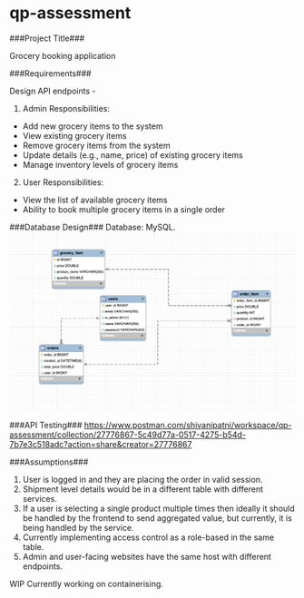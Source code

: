 # qp-assessment
###Project Title###

Grocery booking application

###Requirements###

Design API endpoints -
1. Admin Responsibilities:
- Add new grocery items to the system
- View existing grocery items
- Remove grocery items from the system
- Update details (e.g., name, price) of existing grocery items
- Manage inventory levels of grocery items

2. User Responsibilities:
- View the list of available grocery items
- Ability to book multiple grocery items in a single order

###Database Design###
Database: MySQL.
![alt text](https://github.com/shivanikpatni97/qp-assessment/blob/main/databaseDesign.png)

###API Testing###
https://www.postman.com/shivanipatni/workspace/qp-assessment/collection/27776867-5c49d77a-0517-4275-b54d-7b7e3c518adc?action=share&creator=27776867

###Assumptions###
1. User is logged in and they are placing the order in valid session.
2. Shipment level details would be in a different table with different services.
3. If a user is selecting a single product multiple times then ideally it should be handled by the frontend to send aggregated value, but currently, it is being handled by the service.
4. Currently implementing access control as a role-based in the same table.
5. Admin and user-facing websites have the same host with different endpoints.

WIP
Currently working on containerising.
